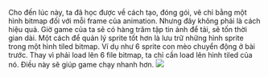 Cho đến lúc này, ta đã học được về cách tạo, đóng gói, vẽ chỉ bằng một hình bitmap đối với mỗi frame của animation. Nhưng đây không phải là cách hiệu quả. Giờ game của ta sẽ có hàng trăm tập tin ảnh để tải, sẽ tốn thời gian dài. Một cách để quản lý sprite tốt hơn là lưu trữ những hình sprite trong một hình tiled bitmap.
Ví dụ như 6 sprite con mèo chuyển động ở bài trước. Thay vì phải load lên 6 file bitmap, ta chỉ cần load lên hình tiled của nó. Điều này sẽ giúp game chạy nhanh hơn.
![](https://1.bp.blogspot.com/-aPX5dfdbR8I/XTKGfo4T3FI/AAAAAAAAEFw/NrgQfuXsdRoHAm0ElhMWtLDasgp37H5_wCLcBGAs/s1600/cat.bmp)
